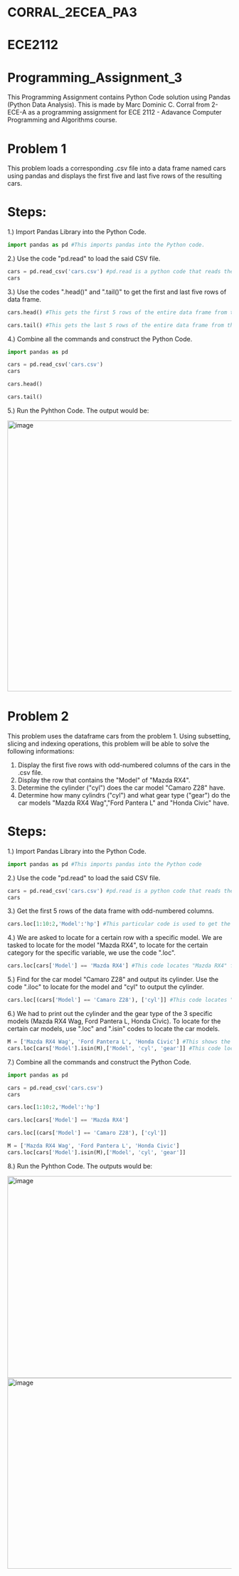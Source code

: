 # CORRAL_2ECEA_PA3

# ECE2112

# Programming_Assignment_3
This Programming Assignment contains Python Code solution using Pandas (Python Data Analysis). This is made by Marc Dominic C. Corral from 2-ECE-A as a programming assignment for ECE 2112 - Adavance Computer Programming and Algorithms course.

# Problem 1
This problem loads a corresponding .csv file into a data frame named cars using pandas and displays the first five and last five rows of the resulting cars.

# Steps:
1.) Import Pandas Library into the Python Code.
```python
import pandas as pd #This imports pandas into the Python code.
```
2.) Use the code "pd.read" to load the said CSV file.
```python
cars = pd.read_csv('cars.csv') #pd.read is a python code that reads the file "cars.csv" into the code
cars
```
3.) Use the codes ".head()" and ".tail()" to get the first and last five rows of data frame.
```python
cars.head() #This gets the first 5 rows of the entire data frame from the loaded .csv file "cars.csv" 

cars.tail() #This gets the last 5 rows of the entire data frame from the loaded .csv file "cars.csv"
```
4.) Combine all the commands and construct the Python Code.
```python
import pandas as pd

cars = pd.read_csv('cars.csv')
cars

cars.head()

cars.tail()
```
5.) Run the Pyhthon Code. The output would be:

<img width="847" height="609" alt="image" src="https://github.com/user-attachments/assets/519029f7-d721-42be-93d5-4c0d84fc379e" />

# Problem 2
This problem uses the dataframe cars from the problem 1. Using subsetting, slicing and indexing operations, this problem will be able to solve the following informations:
1. Display the first five rows with odd-numbered columns of the cars in the .csv file.
2. Display the row that contains the "Model" of "Mazda RX4".
3. Determine the cylinder ("cyl") does the car model "Camaro Z28" have.
4. Determine how many cylindrs ("cyl") and what gear type ("gear") do the car models "Mazda RX4 Wag","Ford Pantera L" and "Honda Civic" have.

# Steps:
1.) Import Pandas Library into the Python Code.
```python
import pandas as pd #This imports pandas into the Python code
```
2.) Use the code "pd.read" to load the said CSV file.
```python
cars = pd.read_csv('cars.csv') #pd.read is a python code that reads the file "cars.csv" into the code
cars
```
3.) Get the first 5 rows of the data frame with odd-numbered columns.
```python
cars.loc[1:10:2,'Model':'hp'] #This particular code is used to get the first five rows with odd number columns. "loc[]" is the label- based indexing, "1:10:2" used to select the odd-numbered columns and the "'Model':'hp'" is used to get the first 5 rows
```
4.) We are asked to locate for a certain row with a specific model. We are tasked to locate for the model "Mazda RX4", to locate for the certain category for the specific variable, we use the code ".loc".
```python
cars.loc[cars['Model'] == 'Mazda RX4'] #This code locates "Mazda RX4" from the "Model" column and return/display all rows where "Model" column is equals to "Mazda RX4"
```
5.) Find for the car model "Camaro Z28" and output its cylinder. Use the code ".iloc" to locate for the model and "cyl" to output the cylinder.
```python
cars.loc[(cars['Model'] == 'Camaro Z28'), ['cyl']] #This code locates "Camaro Z28" from the "Model" column and returns only the cylinder count for the specific model
```
6.) We had to print out the cylinder and the gear type of the 3 specific models (Mazda RX4 Wag, Ford Pantera L, Honda Civic). To locate for the certain car models, use ".loc" and ".isin" codes to locate the car models.
```python
M = ['Mazda RX4 Wag', 'Ford Pantera L', 'Honda Civic'] #This shows the list of the models
cars.loc[cars['Model'].isin(M),['Model', 'cyl', 'gear']] #This code locates the "Model" that can be found in the list (M) using the code "isin()", selects multiple column using the code "['Model', 'cyl', 'gear']" and returns the specified columns for matching models in the list (M)
```
7.) Combine all the commands and construct the Python Code.
```python
import pandas as pd

cars = pd.read_csv('cars.csv')
cars

cars.loc[1:10:2,'Model':'hp']

cars.loc[cars['Model'] == 'Mazda RX4']

cars.loc[(cars['Model'] == 'Camaro Z28'), ['cyl']]

M = ['Mazda RX4 Wag', 'Ford Pantera L', 'Honda Civic']
cars.loc[cars['Model'].isin(M),['Model', 'cyl', 'gear']]
```
8.) Run the Pyhthon Code. The outputs would be:

<img width="825" height="454" alt="image" src="https://github.com/user-attachments/assets/6e34cccf-3959-463e-ab57-e6799bb27d71" />
<img width="781" height="429" alt="image" src="https://github.com/user-attachments/assets/67d61436-e670-43a7-88fd-d6ee67daa0b8" />
